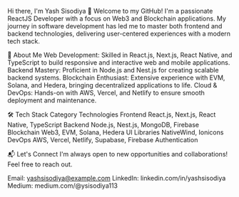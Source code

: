 Hi there, I'm Yash Sisodiya 👋
Welcome to my GitHub! I'm a passionate ReactJS Developer with a focus on Web3 and Blockchain applications. My journey in software development has led me to master both frontend and backend technologies, delivering user-centered experiences with a modern tech stack.

🌟 About Me
Web Development: Skilled in React.js, Next.js, React Native, and TypeScript to build responsive and interactive web and mobile applications.
Backend Mastery: Proficient in Node.js and Nest.js for creating scalable backend systems.
Blockchain Enthusiast: Extensive experience with EVM, Solana, and Hedera, bringing decentralized applications to life.
Cloud & DevOps: Hands-on with AWS, Vercel, and Netlify to ensure smooth deployment and maintenance.

🛠️ Tech Stack
Category	Technologies
Frontend	React.js, Next.js, React Native, TypeScript
Backend	Node.js, Nest.js, MongoDB, Firebase
Blockchain	Web3, EVM, Solana, Hedera
UI Libraries	NativeWind, Ionicons
DevOps	AWS, Vercel, Netlify, Supabase, Firebase Authentication

📬 Let's Connect
I'm always open to new opportunities and collaborations! Feel free to reach out.

Email: yashsisodiya@example.com
LinkedIn: linkedin.com/in/yashsisodiya
Medium: medium.com/@ysisodiya113
